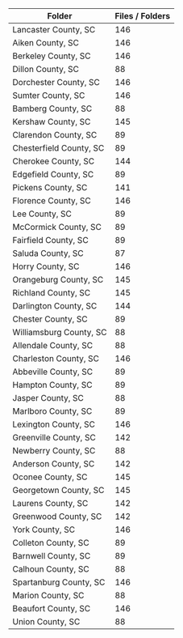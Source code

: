 | Folder                  |   Files / Folders |
|-------------------------|-------------------|
| Lancaster County, SC    |               146 |
| Aiken County, SC        |               146 |
| Berkeley County, SC     |               146 |
| Dillon County, SC       |                88 |
| Dorchester County, SC   |               146 |
| Sumter County, SC       |               146 |
| Bamberg County, SC      |                88 |
| Kershaw County, SC      |               145 |
| Clarendon County, SC    |                89 |
| Chesterfield County, SC |                89 |
| Cherokee County, SC     |               144 |
| Edgefield County, SC    |                89 |
| Pickens County, SC      |               141 |
| Florence County, SC     |               146 |
| Lee County, SC          |                89 |
| McCormick County, SC    |                89 |
| Fairfield County, SC    |                89 |
| Saluda County, SC       |                87 |
| Horry County, SC        |               146 |
| Orangeburg County, SC   |               145 |
| Richland County, SC     |               145 |
| Darlington County, SC   |               144 |
| Chester County, SC      |                89 |
| Williamsburg County, SC |                88 |
| Allendale County, SC    |                88 |
| Charleston County, SC   |               146 |
| Abbeville County, SC    |                89 |
| Hampton County, SC      |                89 |
| Jasper County, SC       |                88 |
| Marlboro County, SC     |                89 |
| Lexington County, SC    |               146 |
| Greenville County, SC   |               142 |
| Newberry County, SC     |                88 |
| Anderson County, SC     |               142 |
| Oconee County, SC       |               145 |
| Georgetown County, SC   |               145 |
| Laurens County, SC      |               142 |
| Greenwood County, SC    |               142 |
| York County, SC         |               146 |
| Colleton County, SC     |                89 |
| Barnwell County, SC     |                89 |
| Calhoun County, SC      |                88 |
| Spartanburg County, SC  |               146 |
| Marion County, SC       |                88 |
| Beaufort County, SC     |               146 |
| Union County, SC        |                88 |